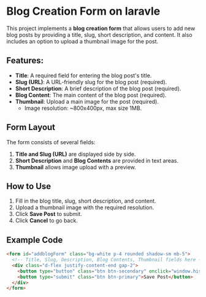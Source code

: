# Blog Creation Form on laravle

This project implements a **blog creation form** that allows users to add new blog posts by providing a title, slug, short description, and content. It also includes an option to upload a thumbnail image for the post.

## Features:

- **Title**: A required field for entering the blog post's title.
- **Slug (URL)**: A URL-friendly slug for the blog post (required).
- **Short Description**: A brief description of the blog post (required).
- **Blog Content**: The main content of the blog post (required).
- **Thumbnail**: Upload a main image for the post (required).
  - Image resolution: ~800x400px, max size 1MB.
  
## Form Layout

The form consists of several fields:

1. **Title and Slug (URL)** are displayed side by side.
2. **Short Description** and **Blog Contents** are provided in text areas.
3. **Thumbnail** allows image upload with a preview.

## How to Use

1. Fill in the blog title, slug, short description, and content.
2. Upload a thumbnail image with the required resolution.
3. Click **Save Post** to submit.
4. Click **Cancel** to go back.

## Example Code

```html
<form id="addblogForm" class="bg-white p-4 rounded shadow-sm mb-5">
  <!-- Title, Slug, Description, Blog Contents, Thumbnail fields here -->
  <div class="d-flex justify-content-end gap-2">
    <button type="button" class="btn btn-secondary" onclick="window.history.back();">Cancel</button>
    <button type="submit" class="btn btn-primary">Save Post</button>
  </div>
</form>
